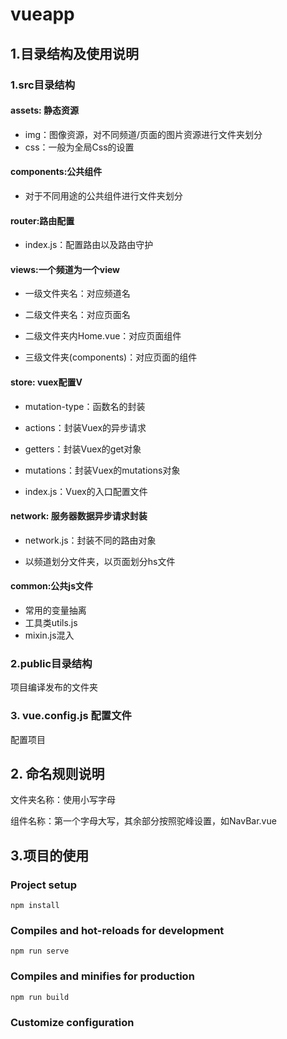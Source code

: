# vueapp

## 1.目录结构及使用说明

### 1.src目录结构

#### assets: 静态资源

* img：图像资源，对不同频道/页面的图片资源进行文件夹划分
* css：一般为全局Css的设置

#### components:公共组件

* 对于不同用途的公共组件进行文件夹划分

#### router:路由配置

* index.js：配置路由以及路由守护

#### views:一个频道为一个view

* 一级文件夹名：对应频道名

* 二级文件夹名：对应页面名

* 二级文件夹内Home.vue：对应页面组件

* 三级文件夹(components)：对应页面的组件

#### store: vuex配置V

* mutation-type：函数名的封装

* actions：封装Vuex的异步请求

* getters：封装Vuex的get对象

* mutations：封装Vuex的mutations对象

* index.js：Vuex的入口配置文件

#### network: 服务器数据异步请求封装

* network.js：封装不同的路由对象

* 以频道划分文件夹，以页面划分hs文件

#### common:公共js文件

* 常用的变量抽离
* 工具类utils.js
* mixin.js混入

### 2.public目录结构

项目编译发布的文件夹

### 3. vue.config.js 配置文件

配置项目

## 2. 命名规则说明

文件夹名称：使用小写字母

组件名称：第一个字母大写，其余部分按照驼峰设置，如NavBar.vue



## 3.项目的使用

### Project setup

```
npm install
```

### Compiles and hot-reloads for development

```
npm run serve
```

### Compiles and minifies for production

```
npm run build
```

### Customize configuration


